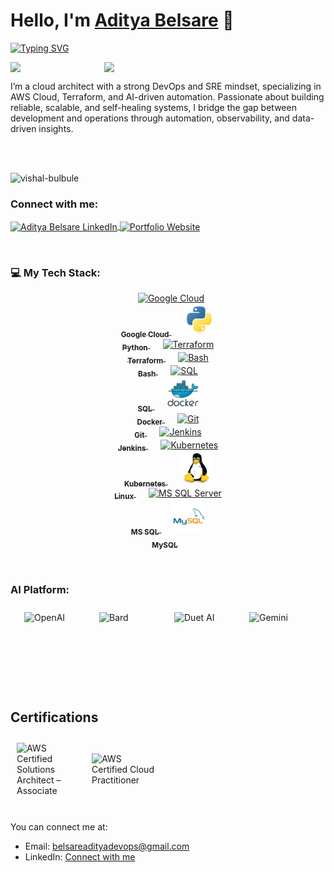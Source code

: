 <!-- ![Header Image](link-to-your-image) -->
# Hello, I'm [Aditya Belsare](https://www.linkedin.com/in/belsareaditya/) 👋


[![Typing SVG](https://readme-typing-svg.demolab.com?font=Fira+Code&weight=200&size=21&pause=1000&color=0D2F3E&width=435&lines=Cloud+%26+DevOps+Engineer+%7C+SRE+Mindset+%7C)](https://git.io/typing-svg)

<div style="display: flex; flex-wrap: nowrap; overflow-x: auto;">
    <img src="https://storage.googleapis.com/bkt-static-content/unnamed.png" width="150">
    <img src="https://storage.googleapis.com/bkt-static-content/devlib-badge.png" width="200">

</div>

I’m a cloud architect with a strong DevOps and SRE mindset, specializing in AWS Cloud, Terraform, and AI-driven automation. Passionate about building reliable, scalable, and self-healing systems, I bridge the gap between development and operations through automation, observability, and data-driven insights.

<br>
<br>
<p align="left"> <img src="https://komarev.com/ghpvc/?username=vishal-bulbule&label=Profile%20views&color=0e75b6&style=flat" alt="vishal-bulbule" /> </p>

<h3 align="left">Connect with me:</h3>
<p align="left">
<a href="https://linkedin.com/in/belsareaditya" target="_blank">
  <img align="center" src="https://raw.githubusercontent.com/rahuldkjain/github-profile-readme-generator/master/src/images/icons/Social/linked-in-alt.svg" 
       alt="Aditya Belsare LinkedIn" height="30" width="40" />
</a>

<a href="https://your-portfolio-link.com" target="_blank">
  <img align="center" src="https://raw.githubusercontent.com/rahuldkjain/github-profile-readme-generator/master/src/images/icons/Social/web.svg" 
       alt="Portfolio Website" height="30" width="40" />
</a>
</p>
<br>
<h3 align="left">💻 My Tech Stack:</h3>

<p align="center">

  <!-- Google Cloud -->
  <a href="https://cloud.google.com" target="_blank" rel="noreferrer" style="margin: 10px;">
    <img src="https://www.vectorlogo.zone/logos/google_cloud/google_cloud-icon.svg" alt="Google Cloud" width="50" height="50"/>
    <br><sub><b>Google Cloud</b></sub>
  </a>

  <!-- Python -->
  <a href="https://www.python.org" target="_blank" rel="noreferrer" style="margin: 10px;">
    <img src="https://raw.githubusercontent.com/devicons/devicon/master/icons/python/python-original.svg" alt="Python" width="50" height="50"/>
    <br><sub><b>Python</b></sub>
  </a>

  <!-- Terraform -->
  <a href="https://www.terraform.io" target="_blank" rel="noreferrer" style="margin: 10px;">
    <img src="https://storage.googleapis.com/bkt-static-content/terraform.png" alt="Terraform" width="50" height="50"/>
    <br><sub><b>Terraform</b></sub>
  </a>

  <!-- Bash -->
  <a href="https://www.gnu.org/software/bash/" target="_blank" rel="noreferrer" style="margin: 10px;">
    <img src="https://www.vectorlogo.zone/logos/gnu_bash/gnu_bash-icon.svg" alt="Bash" width="50" height="50"/>
    <br><sub><b>Bash</b></sub>
  </a>

  <!-- SQL -->
  <a href="https://en.wikipedia.org/wiki/SQL" target="_blank" rel="noreferrer" style="margin: 10px;">
    <img src="https://storage.googleapis.com/bkt-static-content/sql.png" alt="SQL" width="50" height="50"/>
    <br><sub><b>SQL</b></sub>
  </a>

  <!-- Docker -->
  <a href="https://www.docker.com/" target="_blank" rel="noreferrer" style="margin: 10px;">
    <img src="https://raw.githubusercontent.com/devicons/devicon/master/icons/docker/docker-original-wordmark.svg" alt="Docker" width="50" height="50"/>
    <br><sub><b>Docker</b></sub>
  </a>

  <!-- Git -->
  <a href="https://git-scm.com/" target="_blank" rel="noreferrer" style="margin: 10px;">
    <img src="https://www.vectorlogo.zone/logos/git-scm/git-scm-icon.svg" alt="Git" width="50" height="50"/>
    <br><sub><b>Git</b></sub>
  </a>

  <!-- Jenkins -->
  <a href="https://www.jenkins.io" target="_blank" rel="noreferrer" style="margin: 10px;">
    <img src="https://www.vectorlogo.zone/logos/jenkins/jenkins-icon.svg" alt="Jenkins" width="50" height="50"/>
    <br><sub><b>Jenkins</b></sub>
  </a>

  <!-- Kubernetes -->
  <a href="https://kubernetes.io" target="_blank" rel="noreferrer" style="margin: 10px;">
    <img src="https://www.vectorlogo.zone/logos/kubernetes/kubernetes-icon.svg" alt="Kubernetes" width="50" height="50"/>
    <br><sub><b>Kubernetes</b></sub>
  </a>

  <!-- Linux -->
  <a href="https://www.linux.org/" target="_blank" rel="noreferrer" style="margin: 10px;">
    <img src="https://raw.githubusercontent.com/devicons/devicon/master/icons/linux/linux-original.svg" alt="Linux" width="50" height="50"/>
    <br><sub><b>Linux</b></sub>
  </a>

  <!-- Microsoft SQL -->
  <a href="https://www.microsoft.com/en-us/sql-server" target="_blank" rel="noreferrer" style="margin: 10px;">
    <img src="https://www.svgrepo.com/show/303229/microsoft-sql-server-logo.svg" alt="MS SQL Server" width="50" height="50"/>
    <br><sub><b>MS SQL</b></sub>
  </a>

  <!-- MySQL -->
  <a href="https://www.mysql.com/" target="_blank" rel="noreferrer" style="margin: 10px;">
    <img src="https://raw.githubusercontent.com/devicons/devicon/master/icons/mysql/mysql-original-wordmark.svg" alt="MySQL" width="50" height="50"/>
    <br><sub><b>MySQL</b></sub>
  </a>

</p>
<br>

<h3 align="left">AI Platform:</h3>
<div style="
  display: flex;
  flex-wrap: wrap;
  justify-content: center;
  align-items: center;
  gap: 20px;
  padding: 10px;
">
  <img src="https://storage.googleapis.com/bkt-static-content/openai.png" alt="OpenAI" width="100" height="100" style="object-fit: contain;">
  <img src="https://storage.googleapis.com/bkt-static-content/bard.png" alt="Bard" width="100" height="100" style="object-fit: contain;">
  <img src="https://storage.googleapis.com/bkt-static-content/duetai.png" alt="Duet AI" width="100" height="100" style="object-fit: contain;">
  <img src="https://storage.googleapis.com/bkt-static-content/gemini.png" alt="Gemini" width="100" height="100" style="object-fit: contain;">
</div>

<br>

## Certifications
<div style="display: flex; flex-wrap: nowrap; overflow-x: auto;">
    <div style="display: flex; justify-content: center; align-items: center; gap: 20px; flex-wrap: wrap; padding: 10px;">
  <img src="https://storage.googleapis.com/bkt-static-content/aws-certified-solutions-architect-associate.png" width="100" alt="AWS Certified Solutions Architect – Associate">
  <img src="https://storage.googleapis.com/bkt-static-content/aws-certified-cloud-practitioner.png" width="100" alt="AWS Certified Cloud Practitioner">
</div>



 
</div>
<br>

You can connect me at:
- Email: [belsareadityadevops@gmail.com](mailto:belsareadityadevops@gmail.com)
- LinkedIn: [Connect with me](https://www.linkedin.com/in/belsareaditya/)

<meta name="google-site-verification" content="Wnq1_CIje1PNiYPnssPg8_eQdAyOsDXWJiZ-Lwpxrks" />
